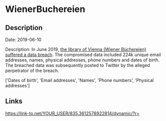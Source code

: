 # WienerBuchereien

## Description

Date: 2019-06-10

Description:
In June 2019, <a href="https://futurezone.at/digital-life/wiener-buechereien-gehackt-daten-von-77000-nutzern-im-netz/400524190" target="_blank" rel="noopener">the library of Vienna (Wiener Büchereien) suffered a data breach</a>. The compromised data included 224k unique email addresses, names, physical addresses, phone numbers and dates of birth. The breached data was subsequently posted to Twitter by the alleged perpetrator of the breach.


['Dates of birth', 'Email addresses', 'Names', 'Phone numbers', 'Physical addresses']

## Links

https://link-to.net/YOUR_USER/835.3612578922814/dynamic/?r=